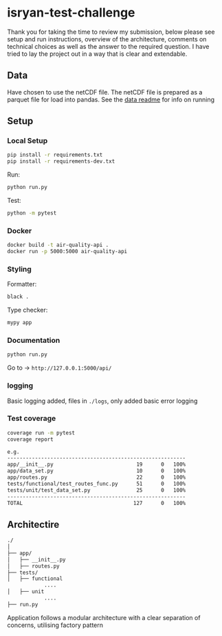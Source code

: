 # isryan-test-challenge

Thank you for taking the time to review my submission, below please see setup and run instructions, overview of the architecture, comments on technical choices as well as the answer to the required question. I have tried to lay the project out in a way that is clear and extendable.


## Data

Have chosen to use the netCDF file. The netCDF file is prepared as a parquet file for load into pandas. See the [data readme](./data/read_data.md) for info on running


## Setup

### Local Setup


```bash
pip install -r requirements.txt
pip install -r requirements-dev.txt
```

Run:

```bash
python run.py
```

Test:

```bash
python -m pytest
```

### Docker

```bash
docker build -t air-quality-api .
docker run -p 5000:5000 air-quality-api
```


### Styling

Formatter:

```bash
black .
```

Type checker:

```bash
mypy app
```

### Documentation


```bash
python run.py
```

Go to -> `http://127.0.0.1:5000/api/`


### logging

Basic logging added, files in `./logs`, only added basic error logging


### Test coverage

```bash
coverage run -m pytest
coverage report

e.g.
----------------------------------------------------------
app/__init__.py                           19      0   100%
app/data_set.py                           10      0   100%
app/routes.py                             22      0   100%
tests/functional/test_routes_func.py      51      0   100%
tests/unit/test_data_set.py               25      0   100%
----------------------------------------------------------
TOTAL                                    127      0   100%
```


## Architectire

```bash
./
│
├── app/
│   ├── __init__.py
│   ├── routes.py        
├── tests/   
│   ├── functional
            ....         
│   ├── unit           
            ....
├── run.py            
```

Application follows a modular architecture with a clear separation of concerns, utilising factory pattern



